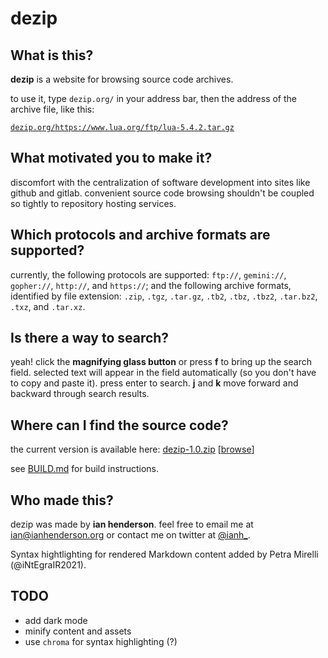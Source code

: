 # dezip

## What is this?

**dezip** is a website for browsing source code archives.

to use it, type `dezip.org/` in your address bar, then the address of the archive file, like this:

[`dezip.org/https://www.lua.org/ftp/lua-5.4.2.tar.gz`](https://dezip.org/https://www.lua.org/ftp/lua-5.4.2.tar.gz)

## What motivated you to make it?

discomfort with the centralization of software development into sites like github and gitlab. convenient source code browsing shouldn't be coupled so tightly to repository hosting services.

## Which protocols and archive formats are supported?

currently, the following protocols are supported: `ftp://`, `gemini://`, `gopher://`, `http://`, and `https://`; and the following archive formats, identified by file extension: `.zip`, `.tgz`, `.tar.gz`, `.tb2`, `.tbz`, `.tbz2`, `.tar.bz2`, `.txz`, and `.tar.xz`.

## Is there a way to search?

yeah!  click the **magnifying glass button** or press **f** to bring up the search field.  selected text will appear in the field automatically (so you don't have to copy and paste it).  press enter to search.  **j** and **k** move forward and backward through search results.

## Where can I find the source code?

the current version is available here: [dezip-1.0.zip](https://dezip.org/dezip-1.0.zip) [[browse](https://dezip.org/https://dezip.org/dezip-1.0.zip)]

see [BUILD.md](BUILD.md) for build instructions.

## Who made this?

dezip was made by **ian henderson**. feel free to email me at [ian@ianhenderson.org](mailto:ian@ianhenderson.org) or contact me on twitter at [@ianh_](https://twitter.com/ianh_).

Syntax hightlighting for rendered Markdown content added by Petra Mirelli (@iNtEgraIR2021).

## TODO

* add dark mode
* minify content and assets
* use `chroma` for syntax highlighting (?)
